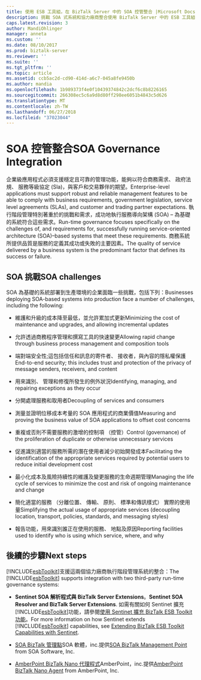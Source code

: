 ```yaml
---
title: 使用 ESB 工具組，在 BizTalk Server 中的 SOA 控管整合 |Microsoft Docs
description: 挑戰 SOA 式系統和協力廠商整合使用 BizTalk Server 中的 ESB 工具組的清單
caps.latest.revision: 3
author: MandiOhlinger
manager: anneta
ms.custom: ''
ms.date: 08/10/2017
ms.prod: biztalk-server
ms.reviewer: ''
ms.suite: ''
ms.tgt_pltfrm: ''
ms.topic: article
ms.assetid: ccb5ac2d-cd90-414d-a6c7-045a8fe9450b
ms.author: mandia
ms.openlocfilehash: 1b989373f4e0f10439374842c2dcf6c8b8226165
ms.sourcegitcommit: 266308ec5c6a9d8d80ff298ee6051b4843c5d626
ms.translationtype: MT
ms.contentlocale: zh-TW
ms.lasthandoff: 06/27/2018
ms.locfileid: "37023044"
---
```

# <a name="soa-governance-integration"></a><span data-ttu-id="97492-103">SOA 控管整合</span><span class="sxs-lookup"><span data-stu-id="97492-103">SOA Governance Integration</span></span>
<span data-ttu-id="97492-104">企業級應用程式必須支援穩定且可靠的管理功能，能夠以符合商務需求、 政府法規、 服務等級協定 (Sla)，與客戶和交易夥伴的期望。</span><span class="sxs-lookup"><span data-stu-id="97492-104">Enterprise-level applications must support robust and reliable management features to be able to comply with business requirements, government legislation, service level agreements (SLAs), and customer and trading partner expectations.</span></span> <span data-ttu-id="97492-105">執行階段管理特別著重於的挑戰和需求，成功地執行服務導向架構 (SOA) – 為基礎的系統符合這些需求。</span><span class="sxs-lookup"><span data-stu-id="97492-105">Run-time governance focuses specifically on the challenges of, and requirements for, successfully running service-oriented architecture (SOA)–based systems that meet these requirements.</span></span> <span data-ttu-id="97492-106">商務系統所提供品質是服務的定義其成功或失敗的主要因素。</span><span class="sxs-lookup"><span data-stu-id="97492-106">The quality of service delivered by a business system is the predominant factor that defines its success or failure.</span></span>  

## <a name="soa-challenges"></a><span data-ttu-id="97492-107">SOA 挑戰</span><span class="sxs-lookup"><span data-stu-id="97492-107">SOA challenges</span></span>  
 <span data-ttu-id="97492-108">SOA 為基礎的系統部署到生產環境的企業面臨一些挑戰，包括下列：</span><span class="sxs-lookup"><span data-stu-id="97492-108">Businesses deploying SOA-based systems into production face a number of challenges, including the following:</span></span>  

-   <span data-ttu-id="97492-109">維護和升級的成本降至最低，並允許累加式更新</span><span class="sxs-lookup"><span data-stu-id="97492-109">Minimizing the cost of maintenance and upgrades, and allowing incremental updates</span></span>  

-   <span data-ttu-id="97492-110">允許透過商務程序管理和撰寫工具的快速變更</span><span class="sxs-lookup"><span data-stu-id="97492-110">Allowing rapid change through business process management and composition tools</span></span>  

-   <span data-ttu-id="97492-111">端對端安全性;這包括信任和訊息的寄件者、 接收者，與內容的隱私權保護</span><span class="sxs-lookup"><span data-stu-id="97492-111">End-to-end security; this includes trust and protection of the privacy of message senders, receivers, and content</span></span>  

-   <span data-ttu-id="97492-112">用來識別、 管理和修復所發生的例外狀況</span><span class="sxs-lookup"><span data-stu-id="97492-112">Identifying, managing, and repairing exceptions as they occur</span></span>  

-   <span data-ttu-id="97492-113">分開處理服務和取用者</span><span class="sxs-lookup"><span data-stu-id="97492-113">Decoupling of services and consumers</span></span>  

-   <span data-ttu-id="97492-114">測量並證明位移成本考量的 SOA 應用程式的商業價值</span><span class="sxs-lookup"><span data-stu-id="97492-114">Measuring and proving the business value of SOA applications to offset cost concerns</span></span>  

-   <span data-ttu-id="97492-115">重複或否則不需要服務的激增的控制項 （控管）</span><span class="sxs-lookup"><span data-stu-id="97492-115">Control (governance) of the proliferation of duplicate or otherwise unnecessary services</span></span>  

-   <span data-ttu-id="97492-116">促進識別適當的服務所需的潛在使用者減少初始開發成本</span><span class="sxs-lookup"><span data-stu-id="97492-116">Facilitating the identification of the appropriate services required by potential users to reduce initial development cost</span></span>  

-   <span data-ttu-id="97492-117">最小化成本及風險持續性的維護及變更服務的生命週期管理</span><span class="sxs-lookup"><span data-stu-id="97492-117">Managing the life cycle of services to minimize the cost and risk of ongoing maintenance and change</span></span>  

-   <span data-ttu-id="97492-118">簡化適當的服務 （分離位置、 傳輸、 原則、 標準和傳訊樣式） 實際的使用量</span><span class="sxs-lookup"><span data-stu-id="97492-118">Simplifying the actual usage of appropriate services (decoupling location, transport, policies, standards, and messaging styles)</span></span>  

-   <span data-ttu-id="97492-119">報告功能，用來識別誰正在使用的服務、 地點及原因</span><span class="sxs-lookup"><span data-stu-id="97492-119">Reporting facilities used to identify who is using which service, where, and why</span></span>  

## <a name="next-steps"></a><span data-ttu-id="97492-120">後續的步驟</span><span class="sxs-lookup"><span data-stu-id="97492-120">Next steps</span></span>
 <span data-ttu-id="97492-121">[!INCLUDE[esbToolkit](../includes/esbtoolkit-md.md)]支援這兩個協力廠商執行階段管理系統的整合：</span><span class="sxs-lookup"><span data-stu-id="97492-121">The [!INCLUDE[esbToolkit](../includes/esbtoolkit-md.md)] supports integration with two third-party run-time governance systems:</span></span>  

- <span data-ttu-id="97492-122">**Sentinet SOA 解析程式與 BizTalk Server Extensions**。</span><span class="sxs-lookup"><span data-stu-id="97492-122">**Sentinet SOA Resolver and BizTalk Server Extensions**.</span></span> <span data-ttu-id="97492-123">如需有關如何 Sentinet 擴充[!INCLUDE[esbToolkit](../includes/esbtoolkit-md.md)]功能，請參閱[使用 Sentinet 擴充 BizTalk ESB Toolkit 功能](../technical-guides/extending-biztalk-esb-toolkit-capabilities-with-sentinet.md)。</span><span class="sxs-lookup"><span data-stu-id="97492-123">For more information on how Sentinet extends [!INCLUDE[esbToolkit](../includes/esbtoolkit-md.md)] capabilities, see [Extending BizTalk ESB Toolkit Capabilities with Sentinet](../technical-guides/extending-biztalk-esb-toolkit-capabilities-with-sentinet.md).</span></span>

- <span data-ttu-id="97492-124">[SOA BizTalk 管理點](../esb-toolkit/soa-biztalk-management-point.md)SOA 軟體，inc.提供</span><span class="sxs-lookup"><span data-stu-id="97492-124">[SOA BizTalk Management Point](../esb-toolkit/soa-biztalk-management-point.md) from SOA Software, Inc.</span></span>  

- <span data-ttu-id="97492-125">[AmberPoint BizTalk Nano 代理程式](../esb-toolkit/amberpoint-biztalk-nano-agent.md)AmberPoint，inc.提供</span><span class="sxs-lookup"><span data-stu-id="97492-125">[AmberPoint BizTalk Nano Agent](../esb-toolkit/amberpoint-biztalk-nano-agent.md) from AmberPoint, Inc.</span></span>
